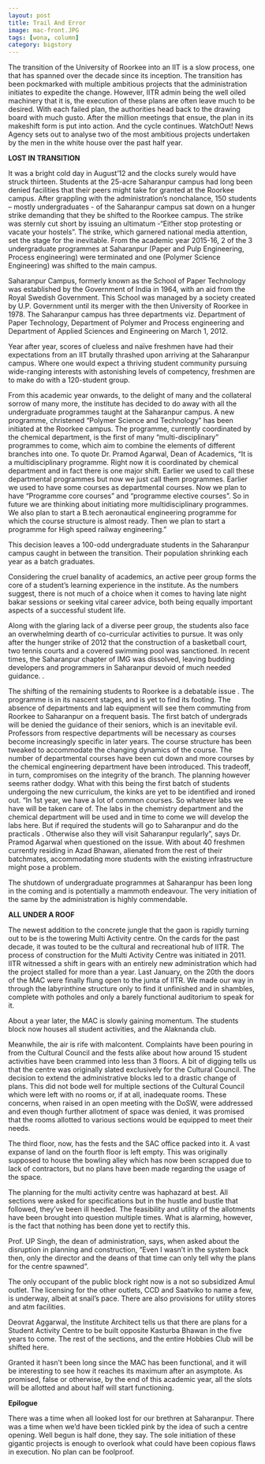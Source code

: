```yaml
---
layout: post
title: Trail And Error
image: mac-front.JPG
tags: [wona, column]
category: bigstory 
---
```


The transition of the University of Roorkee into an IIT is a slow process, one that has spanned over the decade since its inception. The transition has been pockmarked with multiple ambitious projects that the administration initiates to expedite the change.
However, IITR admin being the well oiled machinery that it is, the execution of these plans are often leave much to be desired. With each failed plan, the authorities head back to the drawing board with much gusto. After the million meetings that ensue, the plan in its makeshift form is put into action. And the cycle continues.
WatchOut! News Agency sets out to analyse two of the most ambitious projects undertaken by the men in the white house over the past half year.

__LOST IN TRANSITION__

It was a bright cold day in August’12 and the clocks surely would have struck thirteen. Students at the 25-acre Saharanpur campus had long been denied facilities that their peers might take for granted at the Roorkee campus. After grappling with the administration’s nonchalance, 150 students – mostly undergraduates - of the Saharanpur campus sat down on a hunger strike demanding that they be shifted to the Roorkee campus. The strike was sternly cut short by issuing an ultimatum
-“Either stop protesting or vacate your hostels”.
The strike, which garnered national media attention, set the stage for the inevitable. From the academic year 2015-16, 2 of the 3 undergraduate programmes at Saharanpur (Paper and Pulp Engineering, Process engineering) were terminated and one (Polymer Science Engineering) was shifted to the main campus.

Saharanpur Campus, formerly known as the School of Paper Technology was established by the Government of India in 1964, with an aid from the Royal Swedish Government. This School was managed by a society created by U.P. Government until its merger with the then University of Roorkee in 1978. The Saharanpur campus has three departments viz. Department of Paper Technology, Department of Polymer and Process engineering and Department of Applied Sciences and Engineering on
March 1, 2012.

Year after year, scores of clueless and naïve freshmen have had their expectations from an IIT brutally thrashed upon arriving at the Saharanpur campus. Where one would expect a thriving student community pursuing wide-ranging interests with astonishing levels of competency, freshmen are to make do with a 120-student group.

From this academic year onwards, to the delight of many and the collateral sorrow of many more, the institute has decided to do away with all the undergraduate programmes taught at the Saharanpur campus. A new programme, christened “Polymer Science and Technology” has been initiated at the Roorkee campus. The programme, currently coordinated by the chemical department, is the first of many “multi-disciplinary” programmes to come, which aim to combine the elements of
different branches into one. To quote Dr. Pramod Agarwal, Dean of Academics, “It is a multidisciplinary programme. Right now it is coordinated by chemical department and in fact there is one major shift. Earlier we used to call these departmental programmes but now we just call them programmes. Earlier we used to have some courses as departmental courses. Now we plan to have “Programme core courses” and “programme elective courses”. So in future we are thinking about initiating more
multidisciplinary programmes. We also plan to start a B.tech aeronautical engineering programme for which the course structure is almost ready. Then we plan to start a programme for High speed railway engineering.”

This decision leaves a 100-odd undergraduate students in the Saharanpur campus caught in between the transition. Their population shrinking each year as a batch graduates.

Considering the cruel banality of academics, an active peer group forms the core of a student’s learning experience in the institute. As the numbers suggest, there is not much of a choice when it comes to having late night bakar sessions or seeking vital career advice, both being equally important aspects of a successful student life.

Along with the glaring lack of a diverse peer group, the students also face an overwhelming dearth of co-curricular activities to pursue. It was only after the hunger strike of 2012 that the construction of a basketball court, two tennis courts and a covered swimming pool was sanctioned. In recent times, the Saharanpur chapter of IMG was dissolved, leaving budding developers and programmers in Saharanpur devoid of much needed guidance.
.

The shifting of the remaining students to Roorkee is a debatable issue . The programme is in its nascent stages, and is yet to find its footing. The absence of departments and lab equipment will see them commuting from Roorkee to Saharanpur on a frequent basis. The first batch of undergrads will be denied the guidance of their seniors, which is an inevitable evil. Professors from respective departments will be necessary as courses become increasingly specific in
later years. The course structure has been tweaked to accommodate the changing dynamics of the course. The number of departmental courses have been cut down and more courses by the chemical engineering department have been introduced. This tradeoff, in turn, compromises on the integrity of the branch. The planning however seems rather dodgy. What with this being the first batch of students undergoing the new curriculum, the kinks are yet to be identified and ironed out.
“In 1st year, we have a lot of common courses. So whatever labs we have will be taken care of. The labs in the chemistry department and the chemical department will be used and in time to come we will develop the labs here. But if required the students will go to Saharanpur and do the practicals . Otherwise also they will visit Saharanpur regularly”, says Dr. Pramod Agarwal when questioned on the issue. With about 40 freshmen currently residing in Azad Bhawan,
  alienated from the rest of their batchmates, accommodating more students with the existing infrastructure might pose a problem.

  The shutdown of undergraduate programmes at Saharanpur has been long in the coming and is potentially a mammoth endeavour.  The very initiation of the same by the administration is highly commendable.



__ALL UNDER A ROOF__

  The newest addition to the concrete jungle that the gaon is rapidly turning out to be is the towering Multi Activity centre. On the cards for the past decade, it was touted to be the cultural and recreational hub of IITR.
  The process of construction for the Multi Activity Centre was initiated in 2011. IITR witnessed a shift in gears with an entirely new administration which had the project stalled for more than a year.  Last January, on the 20th the doors of the MAC were finally flung open to the junta of IITR. We made our way in through the labyrinthine structure only to find it unfinished and in shambles, complete with potholes and only a barely functional auditorium to speak
  for it.

  About a year later, the MAC is slowly gaining momentum. The students block now houses all student activities, and the Alaknanda club.

  Meanwhile, the air is rife with malcontent. Complaints have been pouring in from the Cultural Council and the fests alike about how around 15 student activities have been crammed into less than 3 floors.
  A bit of digging tells us that the centre was originally slated exclusively for the Cultural Council. The decision to extend the administrative blocks led to a drastic change of plans.
  This did not bode well for multiple sections of the Cultural Council which were left with no rooms or, if at all, inadequate rooms. These concerns, when raised in an open meeting with the DoSW, were addressed and even though further allotment of space was denied, it was promised that the rooms allotted to various sections would be equipped to meet their needs.

  The third floor, now, has the fests and the SAC office packed into it. A vast expanse of land on the fourth floor is left empty. This was originally supposed to house the bowling alley which has now been scrapped due to lack of contractors, but no plans have been made regarding  the usage of the space.

  The planning for the multi activity centre was haphazard at best. All sections were asked for specifications but in the hustle and bustle that followed, they’ve been ill heeded. The feasibility and utility of the allotments have been brought into question multiple times. What is alarming, however, is the fact that nothing has been done yet to rectify this.

  Prof. UP Singh, the dean of administration, says, when asked about the disruption in planning and construction, “Even I wasn’t in the system back then, only the director and the deans of that time can only tell why the plans for the centre spawned”.

  The only occupant of the public block right now is a not so subsidized Amul outlet. The licensing for the other outlets, CCD and Saatviko to name a few, is underway, albeit at snail’s pace. There are also provisions for utility stores and atm facilities.

  Deovrat Aggarwal, the Institute Architect tells us that there are plans for a Student Activity Centre to be built opposite Kasturba Bhawan in the five years to come. The rest of the sections, and the entire Hobbies Club will be shifted here.

  Granted it hasn't been long since the MAC has been functional, and it will be interesting to see how it reaches its maximum after an asymptote. As promised, false or otherwise, by the end of this academic year, all the slots will be allotted and about half will start functioning.

__Epilogue__

There was a time when all looked lost for our brethren at Saharanpur. There was a time when we’d have been tickled pink by the idea of such a centre opening.
Well begun is half done, they say. The sole initiation of these gigantic projects is enough to overlook what could have been copious flaws in execution. No plan can be foolproof. 



